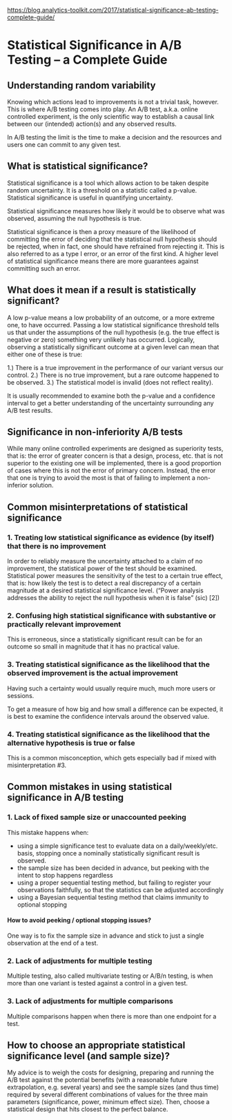 https://blog.analytics-toolkit.com/2017/statistical-significance-ab-testing-complete-guide/

# Statistical Significance in A/B Testing – a Complete Guide

## Understanding random variability

Knowing which actions lead to improvements is not a trivial task, however. 
This is where A/B testing comes into play. 
An A/B test, a.k.a. online controlled experiment, 
is the only scientific way to establish a causal link between our (intended) action(s) and any observed results.

In A/B testing the limit is the time to make a decision and the resources and users one can commit to any given test.

## What is statistical significance?

Statistical significance is a tool which allows action to be taken despite random uncertainty. 
It is a threshold on a statistic called a p-value.
Statistical significance is useful in quantifying uncertainty.

Statistical significance measures how likely it would be to observe what was observed,
assuming the null hypothesis is true.

Statistical significance is then a proxy measure of the likelihood of committing the error of deciding that 
the statistical null hypothesis should be rejected, when in fact, one should have refrained from rejecting it. 
This is also referred to as a type I error, or an error of the first kind. 
A higher level of statistical significance means there are more guarantees against committing such an error.

## What does it mean if a result is statistically significant?

A low p-value means a low probability of an outcome, or a more extreme one, to have occurred. 
Passing a low statistical significance threshold tells us that under the assumptions of the null hypothesis 
(e.g. the true effect is negative or zero) something very unlikely has occurred. 
Logically, observing a statistically significant outcome at a given level can mean that either one of these is true:

1.) There is a true improvement in the performance of our variant versus our control.
2.) There is no true improvement, but a rare outcome happened to be observed.
3.) The statistical model is invalid (does not reflect reality).

It is usually recommended to examine both the p-value and 
a confidence interval to get a better understanding of the uncertainty surrounding any A/B test results.

## Significance in non-inferiority A/B tests

While many online controlled experiments are designed as superiority tests, that is: 
the error of greater concern is that a design, process, etc. that is not superior to the existing one will be implemented, 
there is a good proportion of cases where this is not the error of primary concern. 
Instead, the error that one is trying to avoid the most is that of failing to implement a non-inferior solution.

## Common misinterpretations of statistical significance

### 1. Treating low statistical significance as evidence (by itself) that there is no improvement

In order to reliably measure the uncertainty attached to a claim of no improvement, 
the statistical power of the test should be examined. 
Statistical power measures the sensitivity of the test to a certain true effect, that is: 
how likely the test is to detect a real discrepancy of a certain magnitude at a desired statistical significance level. 
(“Power analysis addresses the ability to reject the null hypothesis when it is false” (sic) [2])

### 2. Confusing high statistical significance with substantive or practically relevant improvement

This is erroneous, since a statistically significant result can be for 
an outcome so small in magnitude that it has no practical value. 

### 3. Treating statistical significance as the likelihood that the observed improvement is the actual improvement

Having such a certainty would usually require much, much more users or sessions.

To get a measure of how big and how small a difference can be expected, 
it is best to examine the confidence intervals around the observed value.

### 4. Treating statistical significance as the likelihood that the alternative hypothesis is true or false

This is a common misconception, which gets especially bad if mixed with misinterpretation #3. 

## Common mistakes in using statistical significance in A/B testing

### 1. Lack of fixed sample size or unaccounted peeking
This mistake happens when:

* using a simple significance test to evaluate data on a daily/weekly/etc. basis, stopping 
once a nominally statistically significant result is observed. 
* the sample size has been decided in advance, but peeking with the intent to stop happens regardless
* using a proper sequential testing method, but failing to register your observations faithfully, so that the statistics can be adjusted accordingly
* using a Bayesian sequential testing method that claims immunity to optional stopping 

#### How to avoid peeking / optional stopping issues?

One way is to fix the sample size in advance and stick to just a single observation at the end of a test. 

### 2. Lack of adjustments for multiple testing

Multiple testing, also called multivariate testing or A/B/n testing, 
is when more than one variant is tested against a control in a given test.

### 3. Lack of adjustments for multiple comparisons

Multiple comparisons happen when there is more than one endpoint for a test.

## How to choose an appropriate statistical significance level (and sample size)?

My advice is to weigh the costs for designing, preparing and running the A/B test against the potential benefits 
(with a reasonable future extrapolation, e.g. several years) and see the sample sizes (and thus time) 
required by several different combinations of values for the three main parameters (significance, power, minimum effect size). 
Then, choose a statistical design that hits closest to the perfect balance. 

